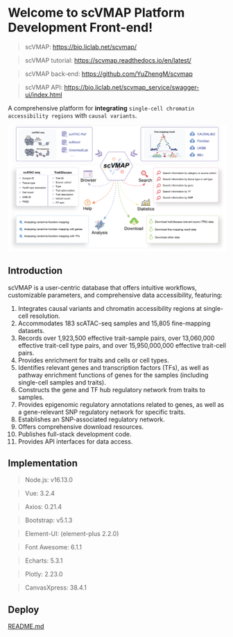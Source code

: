 # Welcome to scVMAP Platform Development Front-end!

> scVMAP: https://bio.liclab.net/scvmap/

> scVMAP tutorial: https://scvmap.readthedocs.io/en/latest/

> scVMAP back-end: https://github.com/YuZhengM/scvmap

> scVMAP API: https://bio.liclab.net/scvmap_service/swagger-ui/index.html

A comprehensive platform for **integrating** `single-cell chromatin accessibility regions` with `causal variants`.

![overview.png](src/assets/img/home/overview.png)

## Introduction

scVMAP is a user-centric database that offers intuitive workflows, customizable parameters, and comprehensive data accessibility, featuring:

1. Integrates causal variants and chromatin accessibility regions at single-cell resolution.
2. Accommodates 183 scATAC-seq samples and 15,805 fine-mapping datasets.
3. Records over 1,923,500 effective trait-sample pairs, over 13,060,000 effective trait-cell type pairs, and over 15,950,000,000 effective trait-cell pairs.
4. Provides enrichment for traits and cells or cell types.
5. Identifies relevant genes and transcription factors (TFs), as well as pathway enrichment functions of genes for the samples (including single-cell samples and traits).
6. Constructs the gene and TF hub regulatory network from traits to samples.
7. Provides epigenomic regulatory annotations related to genes, as well as a gene-relevant SNP regulatory network for specific traits.
8. Establishes an SNP-associated regulatory network.
9. Offers comprehensive download resources.
10. Publishes full-stack development code.
11. Provides API interfaces for data access.

## Implementation

> Node.js: v16.13.0

> Vue: 3.2.4

> Axios: 0.21.4

> Bootstrap: v5.1.3

> Element-UI: (element-plus 2.2.0)

> Font Awesome: 6.1.1

> Echarts: 5.3.1

> Plotly: 2.23.0

> CanvasXpress: 38.4.1

## Deploy

[README.md](deploy/README.md)
